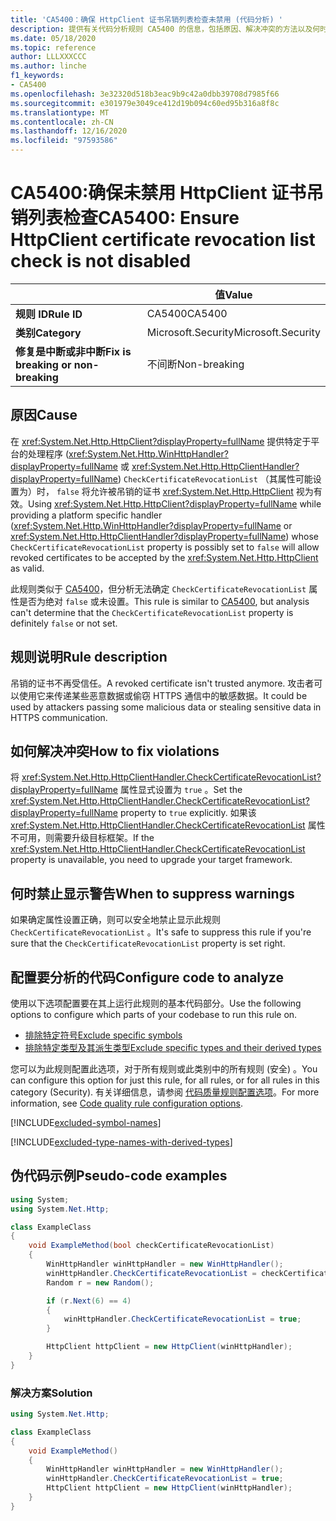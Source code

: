 ```yaml
---
title: 'CA5400：确保 HttpClient 证书吊销列表检查未禁用 (代码分析) '
description: 提供有关代码分析规则 CA5400 的信息，包括原因、解决冲突的方法以及何时取消显示。
ms.date: 05/18/2020
ms.topic: reference
author: LLLXXXCCC
ms.author: linche
f1_keywords:
- CA5400
ms.openlocfilehash: 3e32320d518b3eac9b9c42a0dbb39708d7985f66
ms.sourcegitcommit: e301979e3049ce412d19b094c60ed95b316a8f8c
ms.translationtype: MT
ms.contentlocale: zh-CN
ms.lasthandoff: 12/16/2020
ms.locfileid: "97593586"
---
```

# <a name="ca5400-ensure-httpclient-certificate-revocation-list-check-is-not-disabled"></a><span data-ttu-id="5b9c5-103">CA5400:确保未禁用 HttpClient 证书吊销列表检查</span><span class="sxs-lookup"><span data-stu-id="5b9c5-103">CA5400: Ensure HttpClient certificate revocation list check is not disabled</span></span>

| | <span data-ttu-id="5b9c5-104">值</span><span class="sxs-lookup"><span data-stu-id="5b9c5-104">Value</span></span> |
|-|-|
| <span data-ttu-id="5b9c5-105">**规则 ID**</span><span class="sxs-lookup"><span data-stu-id="5b9c5-105">**Rule ID**</span></span> |<span data-ttu-id="5b9c5-106">CA5400</span><span class="sxs-lookup"><span data-stu-id="5b9c5-106">CA5400</span></span>|
| <span data-ttu-id="5b9c5-107">**类别**</span><span class="sxs-lookup"><span data-stu-id="5b9c5-107">**Category**</span></span> |<span data-ttu-id="5b9c5-108">Microsoft.Security</span><span class="sxs-lookup"><span data-stu-id="5b9c5-108">Microsoft.Security</span></span>|
| <span data-ttu-id="5b9c5-109">**修复是中断或非中断**</span><span class="sxs-lookup"><span data-stu-id="5b9c5-109">**Fix is breaking or non-breaking**</span></span> |<span data-ttu-id="5b9c5-110">不间断</span><span class="sxs-lookup"><span data-stu-id="5b9c5-110">Non-breaking</span></span>|

## <a name="cause"></a><span data-ttu-id="5b9c5-111">原因</span><span class="sxs-lookup"><span data-stu-id="5b9c5-111">Cause</span></span>

<span data-ttu-id="5b9c5-112">在 <xref:System.Net.Http.HttpClient?displayProperty=fullName> 提供特定于平台的处理程序 (<xref:System.Net.Http.WinHttpHandler?displayProperty=fullName> 或 <xref:System.Net.Http.HttpClientHandler?displayProperty=fullName>) `CheckCertificateRevocationList` （其属性可能设置为）时， `false` 将允许被吊销的证书 <xref:System.Net.Http.HttpClient> 视为有效。</span><span class="sxs-lookup"><span data-stu-id="5b9c5-112">Using <xref:System.Net.Http.HttpClient?displayProperty=fullName> while providing a platform specific handler (<xref:System.Net.Http.WinHttpHandler?displayProperty=fullName> or <xref:System.Net.Http.HttpClientHandler?displayProperty=fullName>) whose `CheckCertificateRevocationList` property is possibly set to `false` will allow revoked certificates to be accepted by the <xref:System.Net.Http.HttpClient> as valid.</span></span>

<span data-ttu-id="5b9c5-113">此规则类似于 [CA5400](ca5400.md)，但分析无法确定 `CheckCertificateRevocationList` 属性是否为绝对 `false` 或未设置。</span><span class="sxs-lookup"><span data-stu-id="5b9c5-113">This rule is similar to [CA5400](ca5400.md), but analysis can't determine that the `CheckCertificateRevocationList` property is definitely `false` or not set.</span></span>

## <a name="rule-description"></a><span data-ttu-id="5b9c5-114">规则说明</span><span class="sxs-lookup"><span data-stu-id="5b9c5-114">Rule description</span></span>

<span data-ttu-id="5b9c5-115">吊销的证书不再受信任。</span><span class="sxs-lookup"><span data-stu-id="5b9c5-115">A revoked certificate isn't trusted anymore.</span></span> <span data-ttu-id="5b9c5-116">攻击者可以使用它来传递某些恶意数据或偷窃 HTTPS 通信中的敏感数据。</span><span class="sxs-lookup"><span data-stu-id="5b9c5-116">It could be used by attackers passing some malicious data or stealing sensitive data in HTTPS communication.</span></span>

## <a name="how-to-fix-violations"></a><span data-ttu-id="5b9c5-117">如何解决冲突</span><span class="sxs-lookup"><span data-stu-id="5b9c5-117">How to fix violations</span></span>

<span data-ttu-id="5b9c5-118">将 <xref:System.Net.Http.HttpClientHandler.CheckCertificateRevocationList?displayProperty=fullName> 属性显式设置为 `true` 。</span><span class="sxs-lookup"><span data-stu-id="5b9c5-118">Set the <xref:System.Net.Http.HttpClientHandler.CheckCertificateRevocationList?displayProperty=fullName> property to `true` explicitly.</span></span> <span data-ttu-id="5b9c5-119">如果该 <xref:System.Net.Http.HttpClientHandler.CheckCertificateRevocationList> 属性不可用，则需要升级目标框架。</span><span class="sxs-lookup"><span data-stu-id="5b9c5-119">If the <xref:System.Net.Http.HttpClientHandler.CheckCertificateRevocationList> property is unavailable, you need to upgrade your target framework.</span></span>

## <a name="when-to-suppress-warnings"></a><span data-ttu-id="5b9c5-120">何时禁止显示警告</span><span class="sxs-lookup"><span data-stu-id="5b9c5-120">When to suppress warnings</span></span>

<span data-ttu-id="5b9c5-121">如果确定属性设置正确，则可以安全地禁止显示此规则 `CheckCertificateRevocationList` 。</span><span class="sxs-lookup"><span data-stu-id="5b9c5-121">It's safe to suppress this rule if you're sure that the `CheckCertificateRevocationList` property is set right.</span></span>

## <a name="configure-code-to-analyze"></a><span data-ttu-id="5b9c5-122">配置要分析的代码</span><span class="sxs-lookup"><span data-stu-id="5b9c5-122">Configure code to analyze</span></span>

<span data-ttu-id="5b9c5-123">使用以下选项配置要在其上运行此规则的基本代码部分。</span><span class="sxs-lookup"><span data-stu-id="5b9c5-123">Use the following options to configure which parts of your codebase to run this rule on.</span></span>

- [<span data-ttu-id="5b9c5-124">排除特定符号</span><span class="sxs-lookup"><span data-stu-id="5b9c5-124">Exclude specific symbols</span></span>](#exclude-specific-symbols)
- [<span data-ttu-id="5b9c5-125">排除特定类型及其派生类型</span><span class="sxs-lookup"><span data-stu-id="5b9c5-125">Exclude specific types and their derived types</span></span>](#exclude-specific-types-and-their-derived-types)

<span data-ttu-id="5b9c5-126">您可以为此规则配置此选项，对于所有规则或此类别中的所有规则 (安全) 。</span><span class="sxs-lookup"><span data-stu-id="5b9c5-126">You can configure this option for just this rule, for all rules, or for all rules in this category (Security).</span></span> <span data-ttu-id="5b9c5-127">有关详细信息，请参阅 [代码质量规则配置选项](../code-quality-rule-options.md)。</span><span class="sxs-lookup"><span data-stu-id="5b9c5-127">For more information, see [Code quality rule configuration options](../code-quality-rule-options.md).</span></span>

[!INCLUDE[excluded-symbol-names](~/includes/code-analysis/excluded-symbol-names.md)]

[!INCLUDE[excluded-type-names-with-derived-types](~/includes/code-analysis/excluded-type-names-with-derived-types.md)]

## <a name="pseudo-code-examples"></a><span data-ttu-id="5b9c5-128">伪代码示例</span><span class="sxs-lookup"><span data-stu-id="5b9c5-128">Pseudo-code examples</span></span>

```csharp
using System;
using System.Net.Http;

class ExampleClass
{
    void ExampleMethod(bool checkCertificateRevocationList)
    {
        WinHttpHandler winHttpHandler = new WinHttpHandler();
        winHttpHandler.CheckCertificateRevocationList = checkCertificateRevocationList;
        Random r = new Random();

        if (r.Next(6) == 4)
        {
            winHttpHandler.CheckCertificateRevocationList = true;
        }

        HttpClient httpClient = new HttpClient(winHttpHandler);
    }
}
```

### <a name="solution"></a><span data-ttu-id="5b9c5-129">解决方案</span><span class="sxs-lookup"><span data-stu-id="5b9c5-129">Solution</span></span>

```csharp
using System.Net.Http;

class ExampleClass
{
    void ExampleMethod()
    {
        WinHttpHandler winHttpHandler = new WinHttpHandler();
        winHttpHandler.CheckCertificateRevocationList = true;
        HttpClient httpClient = new HttpClient(winHttpHandler);
    }
}
```
